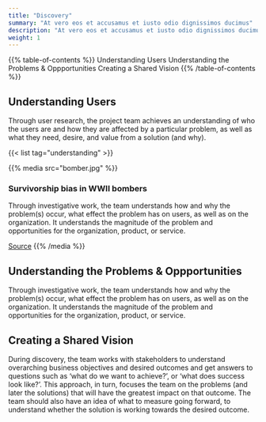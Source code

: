 ```yaml
---
title: "Discovery"
summary: "At vero eos et accusamus et iusto odio dignissimos ducimus"
description: "At vero eos et accusamus et iusto odio dignissimos ducimus qui blanditiis praesentium voluptatum deleniti atque corrupti quos dolores et quas molestias excepturi sint occaecati cupiditate non provident, similique sunt in culpa qui officia deserunt mollitia animi, id est laborum et dolorum fuga."
weight: 1
---
```


{{% table-of-contents %}}
  Understanding Users
  Understanding the Problems & Oppportunities
  Creating a Shared Vision
{{% /table-of-contents %}}


## Understanding Users
Through user research, the project team achieves an understanding of who the users are and how they are affected by a particular problem, as well as what they need, desire, and value from a solution (and why).

{{< list tag="understanding" >}}

{{% media src="bomber.jpg" %}}
  ### Survivorship bias in WWII bombers
  Through investigative work, the team understands how and why the problem(s) occur, what effect the problem has on users, as well as on the organization. It understands the magnitude of the problem and opportunities for the organization, product, or service.

  [Source]()
{{% /media %}}


## Understanding the Problems & Oppportunities
Through investigative work, the team understands how and why the problem(s) occur, what effect the problem has on users, as well as on the organization. It understands the magnitude of the problem and opportunities for the organization, product, or service.


## Creating a Shared Vision
During discovery, the team works with stakeholders to understand overarching business objectives and desired outcomes and get answers to questions such as ‘what do we want to achieve?’, or ‘what does success look like?’. This approach, in turn, focuses the team on the problems (and later the solutions) that will have the greatest impact on that outcome. The team should also have an idea of what to measure going forward, to understand whether the solution is working towards the desired outcome.